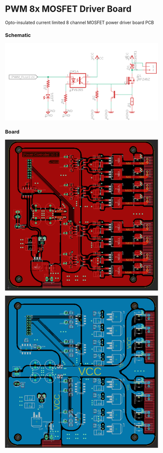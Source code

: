 # PWM 8x MOSFET Driver Board
Opto-insulated current limited 8 channel MOSFET power driver board PCB



### Schematic 

![Single Channel](./docs/pwm_channel.png)

### Board

![Top](./docs/top.png)



![Bottom](./docs/bottom.png)